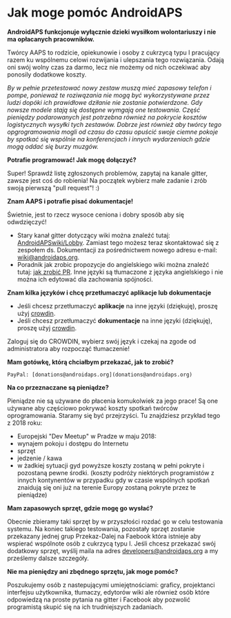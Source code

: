 # Jak moge pomóc AndroidAPS

**AndroidAPS funkcjonuje wyłącznie dzieki wysiłkom wolontariuszy i nie ma opłacanych pracowników.**

Twórcy AAPS to rodzicie, opiekunowie i osoby z cukrzycą typu I pracujący razem ku wspólnemu celowi rozwijania i ulepszania tego rozwiązania. Odają oni swój wolny czas za darmo, lecz nie możemy od nich oczekiwać aby ponosily dodatkowe koszty.

*By w pełnie przetestować nowy zestaw muszą mieć zapasowy telefon i pompe, ponieważ te roziwązania nie mogą być wykorzystywane przez ludzi dopóki ich prawidłowe dziłanie nie zostanie potwierdzone. Gdy nowsze modele stają się dostępne wymgają one testowania. Część pieniędzy podarowanych jest potrzebna również na pokrycie kosztów logistycznych wysyłki tych zestawów. Dobrze jest również aby twórcy tego opgrogramowania mogli od czasu do czasu opuścić swoje ciemne pokoje by spotkać się wspólnie na konferencjach i innych wydarzeniach gdzie mogą oddać się burzy muzgów.*

**Potrafie programować! Jak mogę dołączyć?**

Super! Sprawdź listę zgłoszonych problemów, zapytaj na kanale gitter, zawsze jest coś do robienia! Na początek wybierz małe zadanie i zrób swoją pierwszą "pull request"! :)

**Znam AAPS i potrafie pisać dokumentacje!**

Świetnie, jest to rzecz wysoce ceniona i dobry sposób aby się odwdzięczyć!

* Stary kanał gitter dotyczący wiki można znaleźć tutaj: [AndroidAPSwiki/Lobby](https://gitter.im/AndroidAPSwiki/Lobby). Zamiast tego możesz teraz skontaktować się z zespołem ds. Dokumentacji za pośrednictwem nowego adresu e-mail: wiki@androidaps.org.
* Poradnik jak zrobic propozycje do angielskiego wiki można znaleźć tutaj: [jak zrobić PR](../make-a-PR.md). Inne języki są tłumaczone z języka angielskiego i nie można ich edytować dla zachowania spójności.

**Znam kilka języków i chcę przetłumaczyć aplikacje lub dokumentacje**

* Jeśli chcesz przetłumaczyć **aplikacje** na inne języki (dziękuję), proszę użyj [crowdin](https://translations.androidaps.org).
* Jeśli chcesz przetłumaczyć **dokumentacje** na inne języki (dziękuję), proszę użyj [crowdin](https://wikitranslations.androidaps.org). 

Zaloguj się do CROWDIN, wybierz swój język i czekaj na zgode od administratora aby rozpocząć tłumaczenie!

**Mam gotówkę, którą chciałbym przekazać, jak to zrobić?**

    PayPal: [donations@androidaps.org](donations@androidaps.org)  
    

**Na co przeznaczane są pieniądze?**

Pieniądze nie są używane do płacenia komukolwiek za jego prace! Są one używane aby częściowo pokrywać koszty spotkań twórców oprogramowania. Staramy się być przejrzyści. Tu znajdziesz przykład tego z 2018 roku:

* Europejski "Dev Meetup" w Pradze w maju 2018:
* wynajem pokoju i dostępu do Internetu
* sprzęt
* jedzenie / kawa
* w żadkiej sytuacji gyd powyższe koszty zostaną w pełni pokryte i pozostaną pewne środki. (koszty podróży niektórych programistów z innych kontynentów w przypadku gdy w czasie wspólnych spotkań znaidują się oni już na terenie Europy zostaną pokryte przez te pieniądze)

**Mam zapasowych sprzęt, gdzie mogę go wysłać?**

Obecnie zbieramy taki sprzęt by w przyszłości rozdać go w celu testowania systemu. Na koniec takiego testowania, pozostały sprzęt zostanie przekazany jednej grup Przekaz-Dalej na Faebook która istnieje aby wspierać wspólnote osób z cukrzycą typu I. Jeśli chcesz przekazać swój dodatkowy sprzęt, wyślij maila na adres developers@androidaps.org a my prześlemy dalsze szczegóły.

**Nie ma pieniędzy ani zbędnego sprzętu, jak moge pomóc?**

Poszukujemy osób z nastepującymi umiejętnościami: graficy, projektanci interfejsu użytkownika, tłumaczy, edytorów wiki ale również osób które odpowiedzą na proste pytania na gitter i Facebook aby pozwolić programistą skupić się na ich trudniejszych zadaniach.